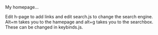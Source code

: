 
My homepage...

Edit h-page to add links and edit search.js to change the search engine.
Alt+m takes you to the hamepage and alt+g takes you to the searchbox. These can be changed in keybinds.js.

